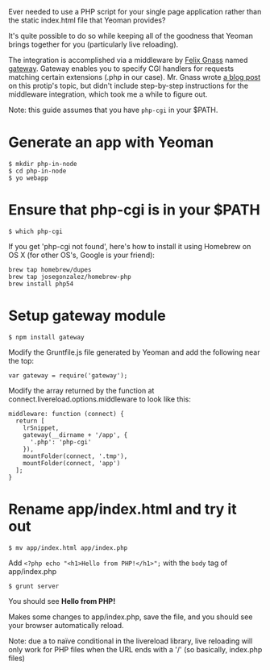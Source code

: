 Ever needed to use a PHP script for your single page application rather than the static index.html file that Yeoman provides?

It's quite possible to do so while keeping all of the goodness that Yeoman brings together for you (particularly live reloading).

The integration is accomplished via a middleware by [Felix Gnass](https://github.com/fgnass) named [gateway](https://github.com/fgnass/gateway). Gateway enables you to specify CGI handlers for requests matching certain extensions (.php in our case). Mr. Gnass wrote [a blog post](http://fgnass.github.io/2012/08/30/yeoman.html) on this protip's topic, but didn't include step-by-step instructions for the middleware integration, which took me a while to figure out.

Note: this guide assumes that you have `php-cgi` in your $PATH.

# Generate an app with Yeoman

```
$ mkdir php-in-node
$ cd php-in-node
$ yo webapp
```
# Ensure that php-cgi is in your $PATH

`$ which php-cgi`

If you get 'php-cgi not found', here's how to install it using Homebrew on OS X (for other OS's, Google is your friend):

```
brew tap homebrew/dupes
brew tap josegonzalez/homebrew-php
brew install php54
```

# Setup gateway module

`$ npm install gateway`

Modify the Gruntfile.js file generated by Yeoman and add the following near the top:

`var gateway = require('gateway');`

Modify the array returned by the function at connect.livereload.options.middleware to look like this:

```
middleware: function (connect) {
  return [
    lrSnippet,
    gateway(__dirname + '/app', {
      '.php': 'php-cgi'
    }),
    mountFolder(connect, '.tmp'),
    mountFolder(connect, 'app')
  ];
}
```

# Rename app/index.html and try it out

`$ mv app/index.html app/index.php`

Add `<?php echo "<h1>Hello from PHP!</h1>";` with the `body` tag of app/index.php

`$ grunt server`

You should see **Hello from PHP!**

Makes some changes to app/index.php, save the file, and you should see your browser automatically reload.

Note: due a to naïve conditional in the livereload library, live reloading will only work for PHP files when the URL ends with a '/' (so basically, index.php files)